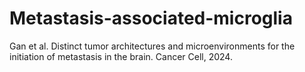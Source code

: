 # Metastasis-associated-microglia

Gan et al. Distinct tumor architectures and microenvironments for the initiation of metastasis in the brain. Cancer Cell, 2024.

